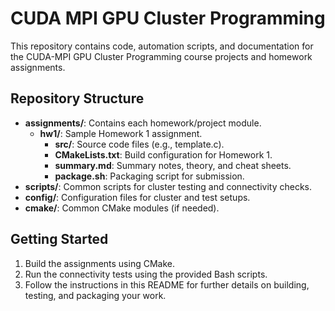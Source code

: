 # CUDA MPI GPU Cluster Programming

This repository contains code, automation scripts, and documentation for the CUDA-MPI GPU Cluster Programming course projects and homework assignments.

## Repository Structure

- **assignments/**: Contains each homework/project module.
  - **hw1/**: Sample Homework 1 assignment.
    - **src/**: Source code files (e.g., template.c).
    - **CMakeLists.txt**: Build configuration for Homework 1.
    - **summary.md**: Summary notes, theory, and cheat sheets.
    - **package.sh**: Packaging script for submission.
- **scripts/**: Common scripts for cluster testing and connectivity checks.
- **config/**: Configuration files for cluster and test setups.
- **cmake/**: Common CMake modules (if needed).

## Getting Started

1. Build the assignments using CMake.
2. Run the connectivity tests using the provided Bash scripts.
3. Follow the instructions in this README for further details on building, testing, and packaging your work.
